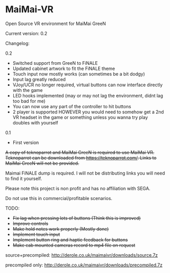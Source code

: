 # MaiMai-VR
Open Source VR environment for MaiMai GreeN

Current version: 0.2

Changelog:

0.2

- Switched support from GreeN to FiNALE
- Updated cabinet artwork to fit the FiNALE theme
- Touch input now mostly works (can sometimes be a bit dodgy)
- Input lag greatly reduced
- VJoy/UCR no longer required, virtual buttons can now interface directly with the game
- LED hooks implemented (may or may not lag the environment, didnt lag too bad for me)
- You can now use any part of the controller to hit buttons
- 2 player is supported HOWEVER you would need to somehow get a 2nd VR headset in the game or something unless you wanna try play 
  doubles with yourself
  
0.1

- First version

~~A copy of teknoparrot and MaiMai GreeN is required to use MaiMai VR. Teknoparrot can be downloaded from https://teknoparrot.com/. Links to MaiMai GreeN will not be provided.~~

Maimai FiNALE dump is required. I will not be distributing links you will need to find it yourself.

Please note this project is non profit and has no affiliation with SEGA.

Do not use this in commercial/profitable scenarios.

TODO:
- ~~Fix lag when pressing lots of buttons (Think this is improved)~~
- ~~Improve controls~~
- ~~Make hold notes work properly (Mostly done)~~
- ~~Implement touch input~~
- ~~Implement button ring and haptic feedback for buttons~~
- ~~Make cab mounted cameras record to mp4 file on request~~

source+precompiled: http://derole.co.uk/maimaivr/downloads/source.7z

precompiled only: http://derole.co.uk/maimaivr/downloads/precompiled.7z
